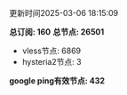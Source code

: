 更新时间2025-03-06 18:15:09

**总订阅: 160**
**总节点: 26501**
- vless节点: 6869
- hysteria2节点: 3

**google ping有效节点: 432**
